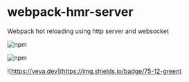 # webpack-hmr-server
Webpack hot reloading using http server and websocket


![npm](https://img.shields.io/npm/v/webpack-hmr-server)

![npm](https://img.shields.io/npm/dm/webpack-hmr-server)


![https://veva.dev](https://img.shields.io/badge/75-12-green)